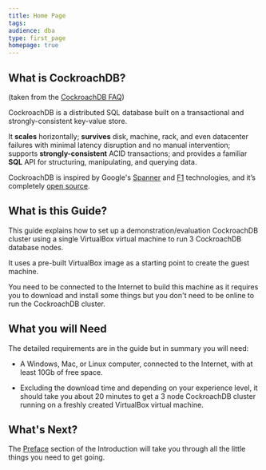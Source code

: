 ```yaml
---
title: Home Page
tags: 
audience: dba
type: first_page
homepage: true
---
```


## What is CockroachDB?

(taken from the [CockroachDB FAQ](https://www.cockroachlabs.com/docs/frequently-asked-questions.html))

CockroachDB is a distributed SQL database built on a transactional and strongly-consistent key-value store. 

It **scales** horizontally; **survives** disk, machine, rack, and even datacenter failures with minimal latency disruption and no manual intervention; supports **strongly-consistent** ACID transactions; and provides a familiar **SQL** API for structuring, manipulating, and querying data.

CockroachDB is inspired by Google's [Spanner](http://research.google.com/archive/spanner.html) and [F1](http://research.google.com/pubs/pub38125.html) technologies, and it’s completely [open source](https://github.com/cockroachdb/cockroach).


## What is this Guide?

This guide explains how to set up a demonstration/evaluation CockroachDB cluster using a single VirtualBox virtual machine to run 3 CockroachDB database nodes.

It uses a pre-built VirtualBox image as a starting point to create the guest machine.

You need to be connected to the Internet to build this machine as it requires you to download and install some things but you don't need to be online to run the CockroachDB cluster.


## What you will Need

The detailed requirements are in the guide but in summary you will need:

- A Windows, Mac, or Linux computer, connected to the Internet, with at least 10Gb of free space.

- Excluding the download time and depending on your experience level, it should take you about 20 minutes to get a 3 node CockroachDB cluster running on a freshly created VirtualBox virtual machine.


## What's Next?

The [Preface](/cockroach-vb-single/cockroach-vb-single_preface) section of the Introduction will take you through all the little things you need to get going. 

